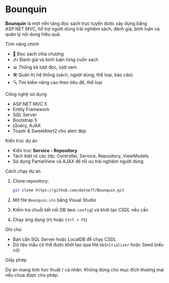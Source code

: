# Bounquin 

**Bounquin** là một nền tảng đọc sách trực tuyến được xây dựng bằng ASP.NET MVC, hỗ trợ người dùng trải nghiệm sách, đánh giá, bình luận và quản lý nội dung hiệu quả.

Tính năng chính

- 📖 Đọc sách chia chương
- ✍️ Đánh giá và bình luận từng cuốn sách
- 📊 Thống kê lượt đọc, lượt xem
- 🛠️ Quản trị hệ thống (sách, người dùng, thể loại, báo cáo)
- 🔍 Tìm kiếm nâng cao theo tiêu đề, thể loại

Công nghệ sử dụng
- ASP.NET MVC 5
- Entity Framework
- SQL Server
- Bootstrap 5
- jQuery, AJAX
- Toastr & SweetAlert2 cho alert đẹp

Kiến trúc dự án

- Kiến trúc **Service - Repository**
- Tách biệt rõ các lớp: Controller, Service, Repository, ViewModels
- Sử dụng PartialView và AJAX để tối ưu trải nghiệm người dùng

Cách chạy dự án

1. Clone repository:
    ```bash
    git clone https://github.com/datne77/Bounquin.git
    ```

2. Mở file `Bounquin.sln` bằng Visual Studio

3. Kiểm tra chuỗi kết nối DB (`Web.config`) và khởi tạo CSDL nếu cần

4. Chạy ứng dụng (`F5` hoặc `Ctrl + F5`)

Ghi chú

- Bạn cần SQL Server hoặc LocalDB để chạy CSDL
- Dữ liệu mẫu có thể được khởi tạo qua file `DbInitializer` hoặc Seed (nếu có)

Giấy phép

Dự án mang tính học thuật / cá nhân. Không dùng cho mục đích thương mại nếu chưa được cho phép.



